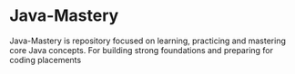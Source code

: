 # Java-Mastery
Java-Mastery is repository  focused on learning, practicing and mastering core Java concepts. For building strong foundations and preparing for coding placements
